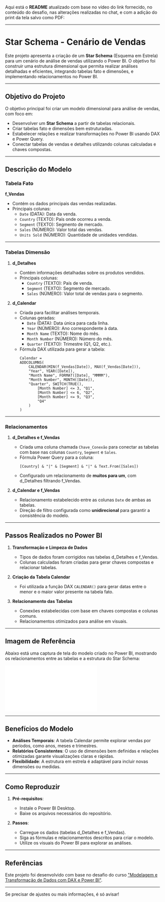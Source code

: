 Aqui está o **README** atualizado com base no vídeo do link fornecido, no conteúdo do desafio, nas alterações realizadas no chat, e com a adição do print da tela salvo como PDF:

---

# **Star Schema - Cenário de Vendas**

Este projeto apresenta a criação de um **Star Schema** (Esquema em Estrela) para um cenário de análise de vendas utilizando o Power BI. O objetivo foi construir uma estrutura dimensional que permita realizar análises detalhadas e eficientes, integrando tabelas fato e dimensões, e implementando relacionamentos no Power BI.

---

## **Objetivo do Projeto**

O objetivo principal foi criar um modelo dimensional para análise de vendas, com foco em:
- Desenvolver um **Star Schema** a partir de tabelas relacionais.
- Criar tabelas fato e dimensões bem estruturadas.
- Estabelecer relações e realizar transformações no Power BI usando DAX e Power Query.
- Conectar tabelas de vendas e detalhes utilizando colunas calculadas e chaves compostas.

---

## **Descrição do Modelo**

### **Tabela Fato**
**f_Vendas**
- Contém os dados principais das vendas realizadas.
- Principais colunas:
  - `Date` (DATA): Data da venda.
  - `Country` (TEXTO): País onde ocorreu a venda.
  - `Segment` (TEXTO): Segmento de mercado.
  - `Sales` (NÚMERO): Valor total das vendas.
  - `Units Sold` (NÚMERO): Quantidade de unidades vendidas.

---

### **Tabelas Dimensão**

1. **d_Detalhes**
   - Contém informações detalhadas sobre os produtos vendidos.
   - Principais colunas:
     - `Country` (TEXTO): País de venda.
     - `Segment` (TEXTO): Segmento de mercado.
     - `Sales` (NÚMERO): Valor total de vendas para o segmento.

2. **d_Calendar**
   - Criada para facilitar análises temporais.
   - Colunas geradas:
     - `Date` (DATA): Data única para cada linha.
     - `Year` (NÚMERO): Ano correspondente à data.
     - `Month Name` (TEXTO): Nome do mês.
     - `Month Number` (NÚMERO): Número do mês.
     - `Quarter` (TEXTO): Trimestre (Q1, Q2, etc.).
   - Fórmula DAX utilizada para gerar a tabela:
     ```DAX
     Calendar = 
     ADDCOLUMNS(
         CALENDAR(MIN(f_Vendas[Date]), MAX(f_Vendas[Date])),
         "Year", YEAR([Date]),
         "Month Name", FORMAT([Date], "MMMM"),
         "Month Number", MONTH([Date]),
         "Quarter", SWITCH(TRUE(), 
             [Month Number] <= 3, "Q1",
             [Month Number] <= 6, "Q2",
             [Month Number] <= 9, "Q3",
             "Q4"
         )
     )
     ```

---

### **Relacionamentos**

1. **d_Detalhes e f_Vendas**
   - Criada uma coluna chamada `Chave_Conexão` para conectar as tabelas com base nas colunas `Country`, `Segment` e `Sales`.
   - Fórmula Power Query para a coluna:
     ```powerquery
     [Country] & "|" & [Segment] & "|" & Text.From([Sales])
     ```
   - Configurado um relacionamento de **muitos para um**, com d_Detalhes filtrando f_Vendas.

2. **d_Calendar e f_Vendas**
   - Relacionamento estabelecido entre as colunas `Date` de ambas as tabelas.
   - Direção de filtro configurada como **unidirecional** para garantir a consistência do modelo.

---

## **Passos Realizados no Power BI**

1. **Transformação e Limpeza de Dados**
   - Tipos de dados foram corrigidos nas tabelas d_Detalhes e f_Vendas.
   - Colunas calculadas foram criadas para gerar chaves compostas e relacionar tabelas.

2. **Criação da Tabela Calendar**
   - Foi utilizada a função DAX `CALENDAR()` para gerar datas entre o menor e o maior valor presente na tabela fato.

3. **Relacionamento das Tabelas**
   - Conexões estabelecidas com base em chaves compostas e colunas comuns.
   - Relacionamentos otimizados para análise em visuais.

---

## **Imagem de Referência**

Abaixo está uma captura de tela do modelo criado no Power BI, mostrando os relacionamentos entre as tabelas e a estrutura do Star Schema:

![Diagrama do Star Schema](images/PowerBI_Screenshot.pdf)

---

## **Benefícios do Modelo**

- **Análises Temporais**: A tabela Calendar permite explorar vendas por períodos, como anos, meses e trimestres.
- **Relatórios Consistentes**: O uso de dimensões bem definidas e relações otimizadas garante visualizações claras e rápidas.
- **Flexibilidade**: A estrutura em estrela é adaptável para incluir novas dimensões ou medidas.

---

## **Como Reproduzir**

1. **Pré-requisitos**:
   - Instale o Power BI Desktop.
   - Baixe os arquivos necessários do repositório.

2. **Passos**:
   - Carregue os dados (tabelas d_Detalhes e f_Vendas).
   - Siga as fórmulas e relacionamentos descritos para criar o modelo.
   - Utilize os visuais do Power BI para explorar as análises.

---

## **Referências**
Este projeto foi desenvolvido com base no desafio do curso ["Modelagem e Transformação de Dados com DAX e Power BI"](https://web.dio.me/lab/modelagem-e-transformacao-de-dados-com-dax-com-power-bi/learning/b1c8ea6c-0b78-4d47-a873-9d911d79660b?back=/track/coding-future-suzano-analise-dados).

---

Se precisar de ajustes ou mais informações, é só avisar!
